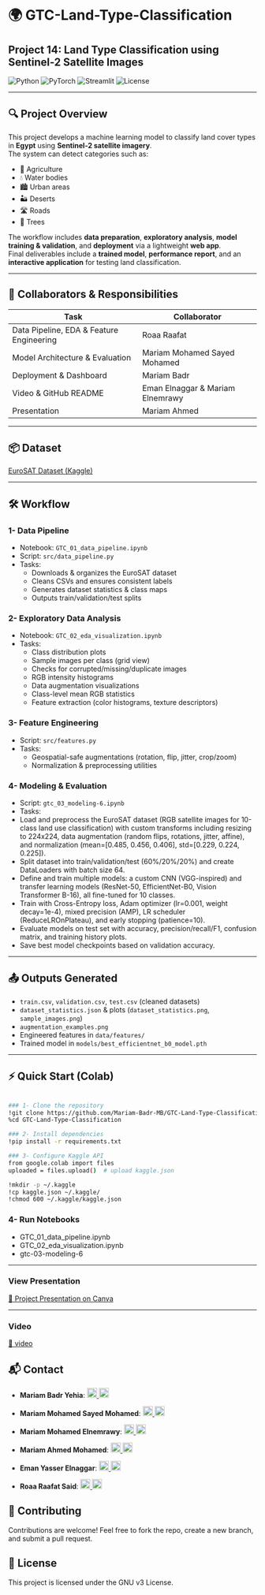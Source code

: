 # 🌍 GTC-Land-Type-Classification
## Project 14: Land Type Classification using Sentinel-2 Satellite Images

![Python](https://img.shields.io/badge/Python-3.10-blue?style=flat-square)
![PyTorch](https://img.shields.io/badge/PyTorch-2.1-red?style=flat-square)
![Streamlit](https://img.shields.io/badge/Streamlit-1.28-orange?style=flat-square)
![License](https://img.shields.io/badge/License-MIT-green?style=flat-square)

---

## 🔍 Project Overview
This project develops a machine learning model to classify land cover types in **Egypt** using **Sentinel-2 satellite imagery**.  
The system can detect categories such as:

- 🌾 Agriculture  
- 💧 Water bodies  
- 🏙️ Urban areas  
- 🏜️ Deserts  
- 🛣️ Roads  
- 🌳 Trees

The workflow includes **data preparation**, **exploratory analysis**, **model training & validation**, and **deployment** via a lightweight **web app**.  
Final deliverables include a **trained model**, **performance report**, and an **interactive application** for testing land classification.

---

## 👥 Collaborators & Responsibilities
| Task | Collaborator |
|------|-------------|
| Data Pipeline, EDA & Feature Engineering | Roaa Raafat |
| Model Architecture & Evaluation | Mariam Mohamed Sayed Mohamed |
| Deployment & Dashboard | Mariam Badr |
| Video & GitHub README | Eman Elnaggar & Mariam Elnemrawy |
| Presentation | Mariam Ahmed |

---

## 📦 Dataset
[EuroSAT Dataset (Kaggle)](https://www.kaggle.com/datasets/apollo2506/eurosat-dataset)

---

## 🛠️ Workflow

### 1- Data Pipeline
- Notebook: `GTC_01_data_pipeline.ipynb`  
- Script: `src/data_pipeline.py`  
- Tasks:
  - Downloads & organizes the EuroSAT dataset  
  - Cleans CSVs and ensures consistent labels  
  - Generates dataset statistics & class maps  
  - Outputs train/validation/test splits  

### 2- Exploratory Data Analysis
- Notebook: `GTC_02_eda_visualization.ipynb`  
- Tasks:
  - Class distribution plots  
  - Sample images per class (grid view)  
  - Checks for corrupted/missing/duplicate images  
  - RGB intensity histograms  
  - Data augmentation visualizations  
  - Class-level mean RGB statistics  
  - Feature extraction (color histograms, texture descriptors)  

### 3- Feature Engineering
- Script: `src/features.py`  
- Tasks:
  - Geospatial-safe augmentations (rotation, flip, jitter, crop/zoom)  
  - Normalization & preprocessing utilities  
### 4- Modeling & Evaluation 
- Script: `gtc_03_modeling-6.ipynb`  
- Tasks:
-  Load and preprocess the EuroSAT dataset (RGB satellite images for 10-class land use classification) with custom transforms including resizing to 224x224, data augmentation (random flips, rotations, jitter, affine), and normalization (mean=[0.485, 0.456, 0.406], std=[0.229, 0.224, 0.225]).
-  Split dataset into train/validation/test (60%/20%/20%) and create DataLoaders with batch size 64.
-  Define and train multiple models: a custom CNN (VGG-inspired) and transfer learning models (ResNet-50, EfficientNet-B0, Vision Transformer B-16), all fine-tuned for 10 classes.
-  Train with Cross-Entropy loss, Adam optimizer (lr=0.001, weight decay=1e-4), mixed precision (AMP), LR scheduler (ReduceLROnPlateau), and early stopping (patience=10).
-  Evaluate models on test set with accuracy, precision/recall/F1, confusion matrix, and training history plots.
-  Save best model checkpoints based on validation accuracy.

---

## 📤 Outputs Generated
- `train.csv`, `validation.csv`, `test.csv` (cleaned datasets)  
- `dataset_statistics.json` & plots (`dataset_statistics.png`, `sample_images.png`)  
- `augmentation_examples.png`  
- Engineered features in `data/features/`
- Trained model in `models/best_efficientnet_b0_model.pth`
---

## ⚡ Quick Start (Colab)
```bash

### 1- Clone the repository
!git clone https://github.com/Mariam-Badr-MB/GTC-Land-Type-Classification.git
%cd GTC-Land-Type-Classification

### 2- Install dependencies
!pip install -r requirements.txt

### 3- Configure Kaggle API
from google.colab import files
uploaded = files.upload()  # upload kaggle.json

!mkdir -p ~/.kaggle
!cp kaggle.json ~/.kaggle/
!chmod 600 ~/.kaggle/kaggle.json

```

### 4- Run Notebooks
 - GTC_01_data_pipeline.ipynb
 - GTC_02_eda_visualization.ipynb
 - gtc-03-modeling-6
--- 

###  View Presentation
[🎨 Project Presentation on Canva](https://www.canva.com/design/DAG0Dh60JoA/yx_ZVqEv5-SEXtxBMFXqUg/edit?utm_content=DAG0Dh60JoA&utm_campaign=designshare&utm_medium=link2&utm_source=sharebutton)

---

### Video
[🎨 video]((https://drive.google.com/drive/folders/1MuOkc2Cf2UQxZ_B1YSrYcX7EPpZchhYe?usp=sharing))

## 📬 Contact
- **Mariam Badr Yehia**: 
  <a href="https://github.com/Mariam-Badr-MB" target="_blank">
    <img src="https://cdn.jsdelivr.net/npm/simple-icons@v9/icons/github.svg" alt="GitHub" width="20"/>
  </a>
  <a href="https://www.linkedin.com/in/mariambadr13/" target="_blank">
    <img src="https://cdn.jsdelivr.net/npm/simple-icons@v9/icons/linkedin.svg" alt="LinkedIn" width="20"/>
  </a>

- **Mariam Mohamed Sayed Mohamed**: 
  <a href="https://github.com/mariam-29" target="_blank">
    <img src="https://cdn.jsdelivr.net/npm/simple-icons@v9/icons/github.svg" alt="GitHub" width="20"/>
  </a>
  <a href="https://www.linkedin.com/in/mariam-elsherif-a61098353/" target="_blank">
    <img src="https://cdn.jsdelivr.net/npm/simple-icons@v9/icons/linkedin.svg" alt="LinkedIn" width="20"/>
  </a>

- **Mariam Mohamed Elnemrawy**: 
  <a href="https://github.com/mariamelnemrawy" target="_blank">
    <img src="https://cdn.jsdelivr.net/npm/simple-icons@v9/icons/github.svg" alt="GitHub" width="20"/>
  </a>
  <a href="https://www.linkedin.com/in/mariam-elnemrawy-0213b92b5?utm_source=share&utm_campaign=share_via&utm_content=profile&utm_medium=ios_app" target="_blank">
    <img src="https://cdn.jsdelivr.net/npm/simple-icons@v9/icons/linkedin.svg" alt="LinkedIn" width="20"/>
  </a>

- **Mariam Ahmed Mohamed**: 
  <a href="https://github.com/engmariamahmed04" target="_blank">
    <img src="https://cdn.jsdelivr.net/npm/simple-icons@v9/icons/github.svg" alt="GitHub" width="20"/>
  </a>
  <a href="https://www.linkedin.com/in/mariam-a-hassan/" target="_blank">
    <img src="https://cdn.jsdelivr.net/npm/simple-icons@v9/icons/linkedin.svg" alt="LinkedIn" width="20"/>
  </a>

- **Eman Yasser Elnaggar**: 
  <a href="https://github.com/Eman-elnagggar/" target="_blank">
    <img src="https://cdn.jsdelivr.net/npm/simple-icons@v9/icons/github.svg" alt="GitHub" width="20"/>
  </a>
  <a href="https://www.linkedin.com/in/eman-elnaggar-6529a72b8/" target="_blank">
    <img src="https://cdn.jsdelivr.net/npm/simple-icons@v9/icons/linkedin.svg" alt="LinkedIn" width="20"/>
  </a>

- **Roaa Raafat Said**: 
  <a href="https://github.com/roaa-838" target="_blank">
    <img src="https://cdn.jsdelivr.net/npm/simple-icons@v9/icons/github.svg" alt="GitHub" width="20"/>
  </a>
  <a href="https://www.linkedin.com/in/roaa-raafat" target="_blank">
    <img src="https://cdn.jsdelivr.net/npm/simple-icons@v9/icons/linkedin.svg" alt="LinkedIn" width="20"/>
  </a>

## 🤝 Contributing
Contributions are welcome! Feel free to fork the repo, create a new branch, and submit a pull request.

## 📜 License
This project is licensed under the GNU v3 License.
